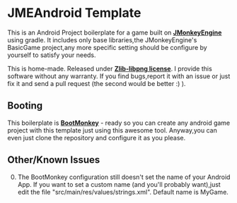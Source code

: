 # JMEAndroid Template

This is an Android Project boilerplate for a game built on [**JMonkeyEngine**](https://github.com/jMonkeyEngine/jmonkeyengine/) using gradle. It includes only base libraries,the JMonkeyEngine's BasicGame project,any more specific setting should be configure by yourself to satisfy your needs.

This is home-made. Released under [**Zlib-libpng license**](https://tldrlegal.com/license/zlib-libpng-license-(zlib)). I provide this software without any warranty. If you find bugs,report it with an issue or just fix it and send a pull request (the second would be better :) ).

## Booting
This boilerplate is [**BootMonkey**](https://hub.jmonkeyengine.org/t/bootmonkey-bootstrap-your-jme-project/37141) - ready so you can create any android game project with this template just using this awesome tool. Anyway,you can even just clone the repository and configure it as you please.

## Other/Known Issues
0. The BootMonkey configuration still doesn't set the name of your Android App. If you want to set a custom name (and you'll probably want),just edit the file "src/main/res/values/strings.xml". Default name is MyGame.

